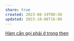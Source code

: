 ```yaml
---
share: true
created: 2023-08-19T00:50
updated: 2023-10-06T16:09
---
```


[Hàm cần gọi phải ở trong then](./H%C3%A0m%20c%E1%BA%A7n%20g%E1%BB%8Di%20ph%E1%BA%A3i%20%E1%BB%9F%20trong%20then.md) 
